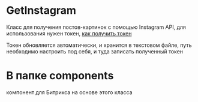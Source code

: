 # GetInstagram

Класс для получения постов-картинок с помощью Instagram API, для использования нужен токен, [как получить токен](https://habr.com/ru/sandbox/141670/) 

Токен обновляется автоматически, и хранится в текстовом файле, путь необходимо настроить под себя, и туда записать полученный токен

# В папке components
компонент для Битрикса на основе этого класса
